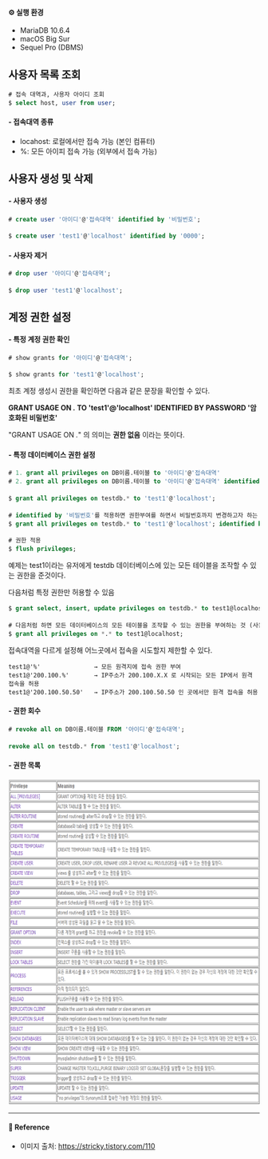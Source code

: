 #### ⚙️ 실행 환경  

- MariaDB 10.6.4
- macOS Big Sur
- Sequel Pro (DBMS)

## 사용자 목록 조회  

```sql
# 접속 대역과, 사용자 아이디 조회
$ select host, user from user;
```

#### - 접속대역 종류  

- locahost: 로컬에서만 접속 가능 (본인 컴퓨터)
- %: 모든 아이피 접속 가능 (외부에서 접속 가능)

## 사용자 생성 및 삭제  

#### - 사용자 생성  

```sql
# create user '아이디'@'접속대역' identified by '비밀번호';

$ create user 'test1'@'localhost' identified by '0000';
```

#### - 사용자 제거  

```sql
# drop user '아이디'@'접속대역';

$ drop user 'test1'@'localhost';
```

## 계정 권한 설정  

#### - 특정 계정 권한 확인  

```sql
# show grants for '아이디'@'접속대역';

$ show grants for 'test1'@'localhost';
```

최초 계정 생성시 권한을 확인하면 다음과 같은 문장을 확인할 수 있다.  

**GRANT USAGE ON *.* TO 'test1'@'localhost' IDENTIFIED BY PASSWORD '암호화된 비밀번호'**  

"GRANT USAGE ON *.*" 의 의미는 **권한 없음** 이라는 뜻이다.  

#### - 특정 데이터베이스 권한 설정  

```sql
# 1. grant all privileges on DB이름.테이블 to '아이디'@'접속대역'
# 2. grant all privileges on DB이름.테이블 to '아이디'@'접속대역' identified by '비밀번호';

$ grant all privileges on testdb.* to 'test1'@'localhost';

# identified by '비밀번호'를 적용하면 권한부여를 하면서 비밀번호까지 변경하고자 하는 경우 사용
$ grant all privileges on testdb.* to 'test1'@'localhost'; identified by '1234';

# 권한 적용
$ flush privileges;
```

예제는 test1이라는 유저에게 testdb 데이터베이스에 있는 모든 테이블을 조작할 수 있는 권한을 준것이다.  

다음처럼 특정 권한만 허용할 수 있음  

```sql
$ grant select, insert, update privileges on testdb.* to test1@localhost;

# 다음처럼 하면 모든 데이터베이스의 모든 테이블을 조작할 수 있는 권한을 부여하는 것 (사용하지 않는 것이 좋다)
$ grant all privileges on *.* to test1@localhost;
```

접속대역을 다르게 설정해 어느곳에서 접속을 시도할지 제한할 수 있다.  

```text
test1@'%'               → 모든 원격지에 접속 권한 부여
test1@'200.100.%'       → IP주소가 200.100.X.X 로 시작되는 모든 IP에서 원격 접속을 허용
test1@'200.100.50.50'   → IP주소가 200.100.50.50 인 곳에서만 원격 접속을 허용
```

#### - 권한 회수  

```sql
# revoke all on DB이름.테이블 FROM '아이디'@'접속대역';

revoke all on testdb.* from 'test1'@'localhost';
```

#### - 권한 목록  

<img src="/Database/image/list.png" width="700" height="650">

---

#### 📌 Reference  

- 이미지 출처: <https://stricky.tistory.com/110>